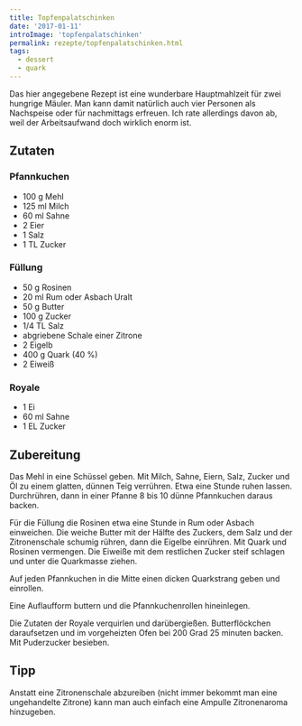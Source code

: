 ```yaml
---
title: Topfenpalatschinken
date: '2017-01-11'
introImage: 'topfenpalatschinken'
permalink: rezepte/topfenpalatschinken.html
tags:
  - dessert
  - quark
---
```

<div class="recipe__intro">

Das hier angegebene Rezept ist eine wunderbare Hauptmahlzeit für zwei hungrige Mäuler. Man kann damit natürlich auch vier Personen als Nachspeise oder für nachmittags erfreuen. Ich rate allerdings davon ab, weil der Arbeitsaufwand doch wirklich enorm ist.

</div>

<aside class="recipe__ingredients">

## Zutaten

### Pfannkuchen

- 100 g Mehl
- 125 ml Milch
- 60 ml Sahne
- 2 Eier
- 1 Salz
- 1 TL Zucker

### Füllung

- 50 g Rosinen
- 20 ml Rum oder Asbach Uralt
- 50 g Butter
- 100 g Zucker
- 1/4 TL Salz
- abgriebene Schale einer Zitrone
- 2 Eigelb
- 400 g Quark (40 %)
- 2 Eiweiß

### Royale

- 1 Ei
- 60 ml Sahne
- 1 EL Zucker

</aside>

<div class="recipe__content">

## Zubereitung

Das Mehl in eine Schüssel geben. Mit Milch, Sahne, Eiern, Salz, Zucker und Öl zu einem glatten, dünnen Teig verrühren. Etwa eine Stunde ruhen lassen. Durchrühren, dann in einer Pfanne 8 bis 10 dünne Pfannkuchen daraus backen.

Für die Füllung die Rosinen etwa eine Stunde in Rum oder Asbach einweichen. Die weiche Butter mit der Hälfte des Zuckers, dem Salz und der Zitronenschale schumig rühren, dann die Eigelbe einrühren. Mit Quark und Rosinen vermengen. Die Eiweiße mit dem restlichen Zucker steif schlagen und unter die Quarkmasse ziehen.

Auf jeden Pfannkuchen in die Mitte einen dicken Quarkstrang geben und einrollen.

Eine Auflaufform buttern und die Pfannkuchenrollen hineinlegen.

Die Zutaten der Royale verquirlen und darübergießen. Butterflöckchen daraufsetzen und im vorgeheizten Ofen bei 200 Grad 25 minuten backen. Mit Puderzucker besieben.

## Tipp

Anstatt eine Zitronenschale abzureiben (nicht immer bekommt man eine ungehandelte Zitrone) kann man auch  einfach eine Ampulle Zitronenaroma hinzugeben.

</div>
